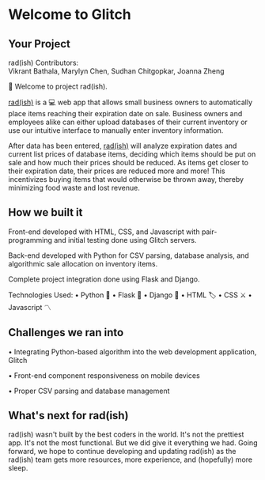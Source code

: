 # Welcome to Glitch

## Your Project

rad(ish)
Contributors:  
Vikrant Bathala, Marylyn Chen, Sudhan Chitgopkar, Joanna Zheng

👋 Welcome to project rad(ish).

[rad(ish)](https://radish.glitch.me) is a 💻 web app that allows small business owners to automatically place items reaching their expiration date on sale. Business owners and employees alike can either upload databases of their current inventory or use our intuitive interface to manually enter inventory information.

After data has been entered, [rad(ish)](https://radish.glitch.me) will analyze expiration dates and current list prices of database items, deciding which items should be put on sale and how much their prices should be reduced. As items get closer to their expiration date, their prices are reduced more and more! This incentivizes buying items that would otherwise be thrown away, thereby minimizing food waste and lost revenue.

## How we built it

Front-end developed with HTML, CSS, and Javascript with pair-programming and initial testing done using Glitch servers.

Back-end developed with Python for CSV parsing, database analysis, and algorithmic sale allocation on inventory items.

Complete project integration done using Flask and Django.

Technologies Used:
• Python 🐍
• Flask 🍾
• Django 🔱
• HTML 🏷
• CSS ⚔️
• Javascript 〽️

## Challenges we ran into

• Integrating Python-based algorithm into the web development application, Glitch

• Front-end component responsiveness on mobile devices

• Proper CSV parsing and database management

## What's next for rad(ish)

rad(ish) wasn't built by the best coders in the world. It's not the prettiest app. It's not the most functional.
But we did give it everything we had. Going forward, we hope to continue developing and updating rad(ish) as the
rad(ish) team gets more resources, more experience, and (hopefully) more sleep.
